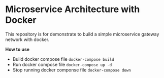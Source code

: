 # Microservice Architecture with Docker

This repository is for demonstrate to build a simple microservice gateway network with docker.

**How to use**

- Build docker compose file `docker-compose build`
- Run docker compose file `docker-compose up -d`
- Stop running docker componse file `docker-compose down`
